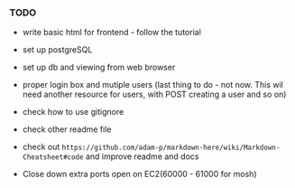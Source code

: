 ### TODO

 - write basic html for frontend - follow the tutorial
 - set up postgreSQL
 - set up db and viewing from web browser

 - proper login box and mutiple users (last thing to do - not now. This wil need another resource for users, with POST creating a user and so on)

 - check how to use gitignore
 - check other readme file
 - check out `https://github.com/adam-p/markdown-here/wiki/Markdown-Cheatsheet#code` and improve readme and docs

 - Close down extra ports open on EC2(60000 - 61000 for mosh)
